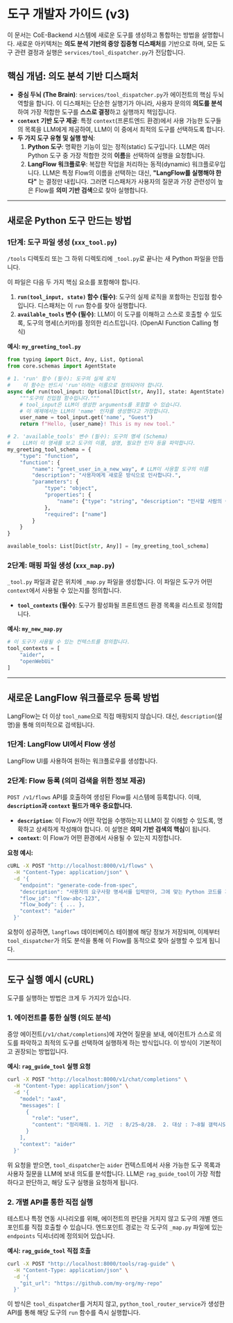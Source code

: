 # 도구 개발자 가이드 (v3)

이 문서는 CoE-Backend 시스템에 새로운 도구를 생성하고 통합하는 방법을 설명합니다. 새로운 아키텍처는 **의도 분석 기반의 중앙 집중형 디스패처**를 기반으로 하며, 모든 도구 관련 결정과 실행은 `services/tool_dispatcher.py`가 전담합니다.

## 핵심 개념: 의도 분석 기반 디스패처

- **중심 두뇌 (The Brain)**: `services/tool_dispatcher.py`가 에이전트의 핵심 두뇌 역할을 합니다. 이 디스패처는 단순한 실행기가 아니라, 사용자 문의의 **의도를 분석**하여 가장 적합한 도구를 **스스로 결정**하고 실행까지 책임집니다.
- **`context` 기반 도구 제공**: 특정 `context`(프론트엔드 환경)에서 사용 가능한 도구들의 목록을 LLM에게 제공하여, LLM이 이 중에서 최적의 도구를 선택하도록 합니다.
- **두 가지 도구 유형 및 실행 방식**:
  1.  **Python 도구**: 명확한 기능이 있는 정적(static) 도구입니다. LLM은 여러 Python 도구 중 가장 적합한 것의 **이름**을 선택하여 실행을 요청합니다.
  2.  **LangFlow 워크플로우**: 복잡한 작업을 처리하는 동적(dynamic) 워크플로우입니다. LLM은 특정 Flow의 이름을 선택하는 대신, **"LangFlow를 실행해야 한다"** 는 결정만 내립니다. 그러면 디스패처가 사용자의 질문과 가장 관련성이 높은 Flow를 **의미 기반 검색**으로 찾아 실행합니다.

---

## 새로운 Python 도구 만드는 방법

### 1단계: 도구 파일 생성 (`xxx_tool.py`)

`/tools` 디렉토리 또는 그 하위 디렉토리에 `_tool.py`로 끝나는 새 Python 파일을 만듭니다.

이 파일은 다음 두 가지 핵심 요소를 포함해야 합니다.

1.  **`run(tool_input, state)` 함수 (필수)**: 도구의 실제 로직을 포함하는 진입점 함수입니다. 디스패처는 이 `run` 함수를 찾아 실행합니다.
2.  **`available_tools` 변수 (필수)**: LLM이 이 도구를 이해하고 스스로 호출할 수 있도록, 도구의 명세(스키마)를 정의한 리스트입니다. (OpenAI Function Calling 형식)

**예시: `my_greeting_tool.py`**
```python
from typing import Dict, Any, List, Optional
from core.schemas import AgentState

# 1. 'run' 함수 (필수): 도구의 실제 로직
#    이 함수는 반드시 'run'이라는 이름으로 정의되어야 합니다.
async def run(tool_input: Optional[Dict[str, Any]], state: AgentState) -> str:
    """도구의 진입점 함수입니다."""
    # tool_input은 LLM이 생성한 arguments를 포함할 수 있습니다.
    # 이 예제에서는 LLM이 'name' 인자를 생성했다고 가정합니다.
    user_name = tool_input.get('name', "Guest")
    return f"Hello, {user_name}! This is my new tool."

# 2. 'available_tools' 변수 (필수): 도구의 명세 (Schema)
#    LLM이 이 명세를 보고 도구의 이름, 설명, 필요한 인자 등을 파악합니다.
my_greeting_tool_schema = {
    "type": "function",
    "function": {
        "name": "greet_user_in_a_new_way", # LLM이 사용할 도구의 이름
        "description": "사용자에게 새로운 방식으로 인사합니다.",
        "parameters": {
            "type": "object",
            "properties": {
                "name": {"type": "string", "description": "인사할 사람의 이름"}
            },
            "required": ["name"]
        }
    }
}

available_tools: List[Dict[str, Any]] = [my_greeting_tool_schema]
```

### 2단계: 매핑 파일 생성 (`xxx_map.py`)

`_tool.py` 파일과 같은 위치에 `_map.py` 파일을 생성합니다. 이 파일은 도구가 어떤 `context`에서 사용될 수 있는지를 정의합니다.

- **`tool_contexts` (필수)**: 도구가 활성화될 프론트엔드 환경 목록을 리스트로 정의합니다.

**예시: `my_new_map.py`**
```python
# 이 도구가 사용될 수 있는 컨텍스트를 정의합니다.
tool_contexts = [
    "aider",
    "openWebUi"
]
```

---

## 새로운 LangFlow 워크플로우 등록 방법

LangFlow는 더 이상 `tool_name`으로 직접 매핑되지 않습니다. 대신, `description`(설명)을 통해 의미적으로 검색됩니다.

### 1단계: LangFlow UI에서 Flow 생성

LangFlow UI를 사용하여 원하는 워크플로우를 생성합니다.

### 2단계: Flow 등록 (의미 검색을 위한 정보 제공)

`POST /v1/flows` API를 호출하여 생성된 Flow를 시스템에 등록합니다. 이때, **`description`과 `context` 필드가 매우 중요합니다.**

- **`description`**: 이 Flow가 어떤 작업을 수행하는지 LLM이 잘 이해할 수 있도록, 명확하고 상세하게 작성해야 합니다. 이 설명은 **의미 기반 검색의 핵심**이 됩니다.
- **`context`**: 이 Flow가 어떤 환경에서 사용될 수 있는지 지정합니다.

**요청 예시:**
```bash
cURL -X POST "http://localhost:8000/v1/flows" \
  -H "Content-Type: application/json" \
  -d '{
    "endpoint": "generate-code-from-spec",
    "description": "사용자의 요구사항 명세서를 입력받아, 그에 맞는 Python 코드를 자동으로 생성하고 파일로 저장하는 복잡한 워크플로우입니다.",
    "flow_id": "flow-abc-123",
    "flow_body": { ... },
    "context": "aider"
  }'
```

요청이 성공하면, `langflows` 데이터베이스 테이블에 해당 정보가 저장되며, 이제부터 `tool_dispatcher`가 의도 분석을 통해 이 Flow를 동적으로 찾아 실행할 수 있게 됩니다.

---

## 도구 실행 예시 (cURL)

도구를 실행하는 방법은 크게 두 가지가 있습니다.

### 1. 에이전트를 통한 실행 (의도 분석)

중앙 에이전트(`/v1/chat/completions`)에 자연어 질문을 보내, 에이전트가 스스로 의도를 파악하고 최적의 도구를 선택하여 실행하게 하는 방식입니다. 이 방식이 기본적이고 권장되는 방법입니다.

**예시: `rag_guide_tool` 실행 요청**
```bash
curl -X POST "http://localhost:8000/v1/chat/completions" \
  -H "Content-Type: application/json" \
  -d '{
    "model": "ax4",
    "messages": [
      {
        "role": "user",
        "content": "정리해줘. 1. 기간  : 8/25~8/28.  2. 대상 : 7~8월 갤럭시S25 or 폴더블7 구매 고객 중 '8월 특가폰 \> 번들 이벤트' 카테고리에서 워치 구매 고객 (오늘애특가에서 S25 or 폴더블7 구매한 고객은 행사 제외).  3. 혜택 : 갤럭시워치7/8 구매 혜택UP.  4. 워치 구매조건 [ LTE Watch 요금제 / 공통지원 할인 / 당월 개통 기준]"
      }
    ],
    "context": "aider"
  }'
```

위 요청을 받으면, `tool_dispatcher`는 `aider` 컨텍스트에서 사용 가능한 도구 목록과 사용자 질문을 LLM에 보내 의도를 분석합니다. LLM은 `rag_guide_tool`이 가장 적합하다고 판단하고, 해당 도구 실행을 요청하게 됩니다.

### 2. 개별 API를 통한 직접 실행

테스트나 특정 연동 시나리오를 위해, 에이전트의 판단을 거치지 않고 도구의 개별 엔드포인트를 직접 호출할 수 있습니다. 엔드포인트 경로는 각 도구의 `_map.py` 파일에 있는 `endpoints` 딕셔너리에 정의되어 있습니다.

**예시: `rag_guide_tool` 직접 호출**
```bash
curl -X POST "http://localhost:8000/tools/rag-guide" \
  -H "Content-Type: application/json" \
  -d '{
    "git_url": "https://github.com/my-org/my-repo"
  }'
```

이 방식은 `tool_dispatcher`를 거치지 않고, `python_tool_router_service`가 생성한 API를 통해 해당 도구의 `run` 함수를 즉시 실행합니다.
